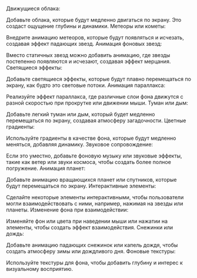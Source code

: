 Движущиеся облака:

Добавьте облака, которые будут медленно двигаться по экрану. Это создаст ощущение глубины и динамики.
Метеоры или кометы:

Внедрите анимацию метеоров, которые будут появляться и исчезать, создавая эффект падающих звезд.
Анимация фоновых звезд:

Вместо статичных звезд можно добавить анимацию, где звезды постепенно появляются и исчезают, создавая эффект мерцания.
Светящиеся эффекты:

Добавьте светящиеся эффекты, которые будут плавно перемещаться по экрану, как будто это световые потоки.
Анимация параллакса:

Реализуйте эффект параллакса, где различные слои фона движутся с разной скоростью при прокрутке или движении мыши.
Туман или дым:

Добавьте легкий туман или дым, который будет медленно перемещаться по экрану, создавая атмосферу загадочности.
Цветные градиенты:

Используйте градиенты в качестве фона, которые будут медленно меняться, добавляя динамику.
Звуковое сопровождение:

Если это уместно, добавьте фоновую музыку или звуковые эффекты, такие как ветер или звуки космоса, чтобы создать более полное погружение.
Анимация планет:

Добавьте анимацию вращающихся планет или спутников, которые будут перемещаться по экрану.
Интерактивные элементы:

Сделайте некоторые элементы интерактивными, чтобы пользователи могли взаимодействовать с ними, например, нажимая на звезды или планеты.
Изменение фона при взаимодействии:

Изменяйте фон или цвета при наведении мыши или нажатии на элементы, чтобы создать эффект взаимодействия.
Снежинки или дождь:

Добавьте анимацию падающих снежинок или капель дождя, чтобы создать атмосферу зимы или дождливого дня.
Фоновые текстуры:


Используйте текстуры для фона, чтобы добавить глубину и интерес к визуальному восприятию.

